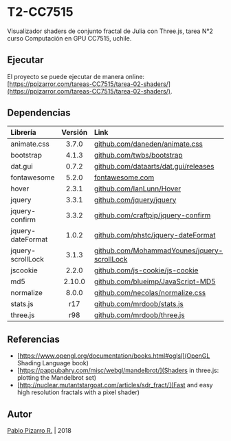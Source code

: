 # T2-CC7515

Visualizador shaders de conjunto fractal de Julia con Three.js, tarea N°2 curso Computación en GPU CC7515, uchile.

## Ejecutar

El proyecto se puede ejecutar de manera online: [https://ppizarror.com/tareas-CC7515/tarea-02-shaders/](https://ppizarror.com/tareas-CC7515/tarea-02-shaders/).

## Dependencias

| Librería | Versión | Link |
| :-- | :--: | :-- |
| animate.css | 3.7.0 | <a href="https://github.com/daneden/animate.css">github.com/daneden/animate.css</a> |
| bootstrap | 4.1.3 | <a href="https://github.com/twbs/bootstrap">github.com/twbs/bootstrap</a> |
| dat.gui | 0.7.2 | <a href="https://github.com/dataarts/dat.gui/releases">github.com/dataarts/dat.gui/releases</a> |
| fontawesome | 5.2.0 | <a href="https://fontawesome.com">fontawesome.com</a> |
| hover | 2.3.1 | <a href="https://github.com/IanLunn/Hover">github.com/IanLunn/Hover</a> |
| jquery | 3.3.1 | <a href="https://github.com/jquery/jquery">github.com/jquery/jquery</a> |
| jquery-confirm | 3.3.2 | <a href="https://github.com/craftpip/jquery-confirm">github.com/craftpip/jquery-confirm</a> |
| jquery-dateFormat | 1.0.2 | <a href="https://github.com/phstc/jquery-dateFormat">github.com/phstc/jquery-dateFormat</a> |
| jquery-scrollLock | 3.1.3 | <a href="https://github.com/MohammadYounes/jquery-scrollLock">github.com/MohammadYounes/jquery-scrollLock</a> |
| jscookie | 2.2.0 | <a href="https://github.com/js-cookie/js-cookie">github.com/js-cookie/js-cookie</a> |
| md5 | 2.10.0 | <a href="https://github.com/blueimp/JavaScript-MD5">github.com/blueimp/JavaScript-MD5</a> |
| normalize | 8.0.0 | <a href="https://github.com/necolas/normalize.css">github.com/necolas/normalize.css</a> |
| stats.js | r17 | <a href="https://github.com/mrdoob/stats.js">github.com/mrdoob/stats.js</a> |
| three.js | r98 | <a href="https://github.com/mrdoob/three.js">github.com/mrdoob/three.js</a> |

## Referencias

- [https://www.opengl.org/documentation/books.html#oglsl](OpenGL Shading Language book)
- [https://pappubahry.com/misc/webgl/mandelbrot/](Shaders in three.js: plotting the Mandelbrot set)
- [http://nuclear.mutantstargoat.com/articles/sdr_fract/](Fast and easy high resolution fractals with a pixel shader)

## Autor

[Pablo Pizarro R.](http://ppizarror.com) | 2018